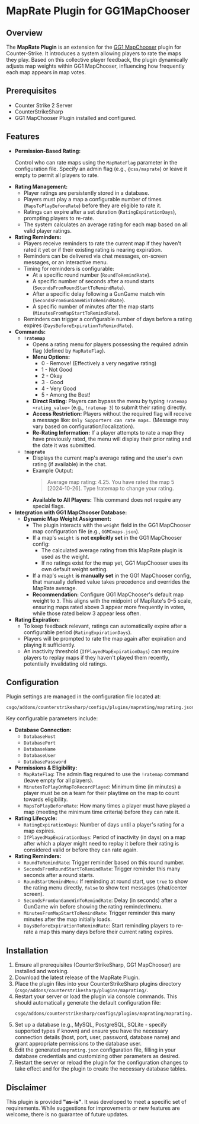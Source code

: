 <!DOCTYPE html>
<html lang="en">
<head>
    <meta charset="UTF-8">
    <meta name="viewport" content="width=device-width, initial-scale=1.0">
</head>
<body>

<h1>MapRate Plugin for GG1MapChooser</h1>

<h2>Overview</h2>
<p>The <strong>MapRate Plugin</strong> is an extension for the <a href="https://github.com/ssypchenko/GG1MapChooser">GG1 MapChooser</a> plugin for Counter-Strike. It introduces a system allowing players to rate the maps they play. Based on this collective player feedback, the plugin dynamically adjusts map weights within GG1 MapChooser, influencing how frequently each map appears in map votes.</p>

<h2>Prerequisites</h2>
<ul>
    <li>Counter Strike 2 Server</li>
    <li>CounterStrikeSharp</li>
    <li>GG1 MapChooser Plugin installed and configured.</li>
</ul>

<h2>Features</h2>
<ul>
    <li>
        <strong>Permission-Based Rating:</strong>
        <p>Control who can rate maps using the <code>MapRateFlag</code> parameter in the configuration file. Specify an admin flag (e.g., <code>@css/maprate</code>) or leave it empty to permit all players to rate.</p>
    </li>
    <li>
        <strong>Rating Management:</strong>
        <ul>
            <li>Player ratings are persistently stored in a database.</li>
            <li>Players must play a map a configurable number of times (<code>MapsToPlayBeforeRate</code>) before they are eligible to rate it.</li>
            <li>Ratings can expire after a set duration (<code>RatingExpirationDays</code>), prompting players to re-rate.</li>
            <li>The system calculates an average rating for each map based on all valid player ratings.</li>
        </ul>
    </li>
    <li>
        <strong>Rating Reminders:</strong>
        <ul>
            <li>Players receive reminders to rate the current map if they haven't rated it yet or if their existing rating is nearing expiration.</li>
            <li>Reminders can be delivered via chat messages, on-screen messages, or an interactive menu.</li>
            <li>Timing for reminders is configurable:
                <ul>
                    <li>At a specific round number (<code>RoundToRemindRate</code>).</li>
                    <li>A specific number of seconds after a round starts (<code>SecondsFromRoundStartToRemindRate</code>).</li>
                    <li>After a specific delay following a GunGame match win (<code>SecondsFromGunGameWinToRemindRate</code>).</li>
                    <li>A specific number of minutes after the map starts (<code>MinutesFromMapStartToRemindRate</code>).</li>
                </ul>
            </li>
             <li>Reminders can trigger a configurable number of days before a rating expires (<code>DaysBeforeExpirationToRemindRate</code>).</li>
        </ul>
    </li>
    <li>
        <strong>Commands:</strong> <ul>
            <li>
                <strong><code>!ratemap</code></strong>
                <ul>
                    <li>Opens a rating menu for players possessing the required admin flag (defined by <code>MapRateFlag</code>).</li>
                    <li><strong>Menu Options:</strong>
                        <ul>
                            <li>0 - Remove! (Effectively a very negative rating)</li>
                            <li>1 - Not Good</li>
                            <li>2 - Okay</li>
                            <li>3 - Good</li>
                            <li>4 - Very Good</li>
                            <li>5 - Among the Best!</li>
                        </ul>
                    </li>
                    <li><strong>Direct Rating:</strong> Players can bypass the menu by typing <code>!ratemap &lt;rating_value&gt;</code> (e.g., <code>!ratemap 3</code>) to submit their rating directly.</li>
                    <li><strong>Access Restriction:</strong> Players without the required flag will receive a message like: <code>Only Supporters can rate maps.</code> (Message may vary based on configuration/localization).</li>
                    <li><strong>Re-Rating Information:</strong> If a player attempts to rate a map they have previously rated, the menu will display their prior rating and the date it was submitted.</li>
                </ul>
            </li>
            <li>
                <strong><code>!maprate</code></strong>
                <ul>
                    <li>Displays the current map's average rating and the user's own rating (if available) in the chat.</li>
                    <li>Example Output:
                        <blockquote>Average map rating: 4.25. You have rated the map 5 [2024-10-26]. Type !ratemap to change your rating.</blockquote>
                         </li>
                    <li><strong>Available to All Players:</strong> This command does not require any special flags.</li>
                </ul>
            </li>
        </ul>
    </li>
    <li>
        <strong>Integration with GG1 MapChooser Database:</strong>
        <ul>
            <li>
                <strong>Dynamic Map Weight Assignment:</strong>
                <ul>
                    <li>The plugin interacts with the <code>weight</code> field in the GG1 MapChooser map configuration file (e.g., <code>GGMCmaps.json</code>).</li>
                    <li>If a map's <code>weight</code> is <strong>not explicitly set</strong> in the GG1 MapChooser config:
                         <ul>
                             <li>The calculated average rating from this MapRate plugin is used as the weight.</li>
                             <li>If no ratings exist for the map yet, GG1 MapChooser uses its own default weight setting.</li>
                         </ul>
                    </li>
                    <li>If a map's <code>weight</code> <strong>is manually set</strong> in the GG1 MapChooser config, that manually defined value takes precedence and overrides the MapRate average.</li>
                    <li><strong>Recommendation:</strong> Configure GG1 MapChooser's default map weight to <code>3</code>. This aligns with the midpoint of MapRate's 0-5 scale, ensuring maps rated above 3 appear more frequently in votes, while those rated below 3 appear less often.</li>
                </ul>
            </li>
        </ul>
    </li>
    <li>
        <strong>Rating Expiration:</strong> <ul>
            <li>To keep feedback relevant, ratings can automatically expire after a configurable period (<code>RatingExpirationDays</code>).</li>
            <li>Players will be prompted to rate the map again after expiration and playing it sufficiently.</li>
            <li>An inactivity threshold (<code>IfPlayedMapExpirationDays</code>) can require players to replay maps if they haven't played them recently, potentially invalidating old ratings.</li>
            </ul>
    </li>
</ul>

<h2>Configuration</h2>
<p>Plugin settings are managed in the configuration file located at:
    <pre><code>csgo/addons/counterstrikesharp/configs/plugins/maprating/maprating.json</code></pre> </p>
<p>Key configurable parameters include:</p>
<ul>
    <li>
        <strong>Database Connection:</strong>
        <ul>
            <li><code>DatabaseHost</code></li>
            <li><code>DatabasePort</code></li>
            <li><code>DatabaseName</code></li>
            <li><code>DatabaseUser</code></li>
            <li><code>DatabasePassword</code></li>
        </ul>
    </li>
    <li><strong>Permissions & Eligibility:</strong>
        <ul>
            <li><code>MapRateFlag</code>: The admin flag required to use the <code>!ratemap</code> command (leave empty for all players).</li>
            <li><code>MinutesToPlayOnMapToRecordPlayed</code>: Minimum time (in minutes) a player must be on a team for their playtime on the map to count towards eligibility.</li>
            <li><code>MapsToPlayBeforeRate</code>: How many times a player must have played a map (meeting the minimum time criteria) before they can rate it.</li>
        </ul>
    </li>
    <li><strong>Rating Lifecycle:</strong>
        <ul>
            <li><code>RatingExpirationDays</code>: Number of days until a player's rating for a map expires.</li>
            <li><code>IfPlayedMapExpirationDays</code>: Period of inactivity (in days) on a map after which a player might need to replay it before their rating is considered valid or before they can rate again.</li>
        </ul>
    </li>
     <li><strong>Rating Reminders:</strong>
        <ul>
            <li><code>RoundToRemindRate</code>: Trigger reminder based on this round number.</li>
            <li><code>SecondsFromRoundStartToRemindRate</code>: Trigger reminder this many seconds after a round starts.</li>
            <li><code>RoundStartRemindMenu</code>: If reminding at round start, use <code>true</code> to show the rating menu directly, <code>false</code> to show text messages (chat/center screen).</li>
            <li><code>SecondsFromGunGameWinToRemindRate</code>: Delay (in seconds) after a GunGame win before showing the rating reminder/menu.</li>
            <li><code>MinutesFromMapStartToRemindRate</code>: Trigger reminder this many minutes after the map initially loads.</li>
            <li><code>DaysBeforeExpirationToRemindRate</code>: Start reminding players to re-rate a map this many days before their current rating expires.</li>
        </ul>
    </li>
</ul>

<h2>Installation</h2>
<ol> <li>Ensure all prerequisites (CounterStrikeSharp, GG1 MapChooser) are installed and working.</li>
    <li>Download the latest release of the MapRate Plugin.</li>
    <li>Place the plugin files into your CounterStrikeSharp plugins directory (<code>csgo/addons/counterstrikesharp/plugins/maprating/</code>.</li>
    <li>Restart your server or load the plugin via console commands. This should automatically generate the default configuration file:
        <pre><code>csgo/addons/counterstrikesharp/configs/plugins/maprating/maprating.json</code></pre>
    </li>
    <li>Set up a database (e.g., MySQL, PostgreSQL, SQLite - specify supported types if known) and ensure you have the necessary connection details (host, port, user, password, database name) and grant appropriate permissions to the database user.</li>
    <li>Edit the generated <code>maprating.json</code> configuration file, filling in your database credentials and customizing other parameters as desired.</li>
    <li>Restart the server or reload the plugin for the configuration changes to take effect and for the plugin to create the necessary database tables.</li>
</ol>

<h2>Disclaimer</h2>
<p>This plugin is provided <strong>"as-is"</strong>. It was developed to meet a specific set of requirements. While suggestions for improvements or new features are welcome, there is no guarantee of future updates.</p>

</body>
</html>
